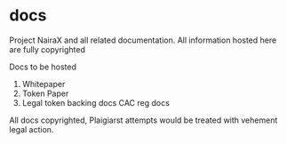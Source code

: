 # docs
Project NairaX and all related documentation. All information hosted here are fully copyrighted 

Docs to be hosted
1) Whitepaper
2) Token Paper
3) Legal token backing docs
CAC reg docs

All docs copyrighted, Plaigiarst attempts would be treated with vehement legal action. 
